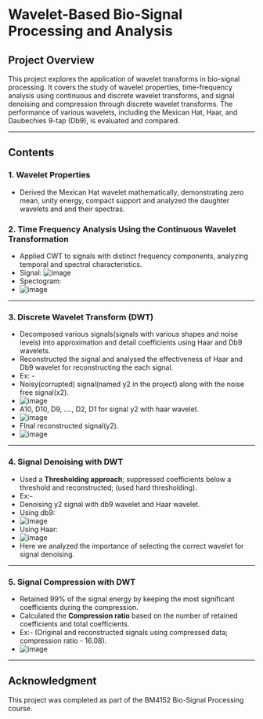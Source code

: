 # Wavelet-Based Bio-Signal Processing and Analysis

## Project Overview
This project explores the application of wavelet transforms in bio-signal processing. It covers the study of wavelet properties, time-frequency analysis using continuous and discrete wavelet transforms, and signal denoising and compression through discrete wavelet transforms. The performance of various wavelets, including the Mexican Hat, Haar, and Daubechies 9-tap (Db9), is evaluated and compared.

---

## Contents

### **1. Wavelet Properties**  
- Derived the Mexican Hat wavelet mathematically, demonstrating zero mean, unity energy, compact support and analyzed the daughter wavelets and and their spectras.

### **2. Time Frequency Analysis Using the Continuous Wavelet Transformation**
- Applied CWT to signals with distinct frequency components, analyzing temporal and spectral characteristics.
- Signal:
  ![image](https://github.com/user-attachments/assets/6c5133b1-63f0-42ee-8e32-d03da2dff91c)
- Spectogram:
- ![image](https://github.com/user-attachments/assets/35bec46e-7a3d-4217-b6fa-7f7c9f92d87b)

---

### **3. Discrete Wavelet Transform (DWT)**  
- Decomposed various signals(signals with various shapes and noise levels) into approximation and detail coefficients using Haar and Db9 wavelets.
- Reconstructed the signal and analysed the effectiveness of Haar and Db9 wavelet for reconstructing the each signal.
- Ex: -
- Noisy(corrupted) signal(named y2 in the project) along with the noise free signal(x2).
- ![image](https://github.com/user-attachments/assets/3edda9c8-13b4-4a86-be1c-ec66ba5d8d47)
- A10, D10, D9, …., D2, D1 for signal y2 with haar wavelet.
- ![image](https://github.com/user-attachments/assets/1135ed4a-520d-4c5c-9fa4-00548fbcf6e6)
- FInal reconstructed signal(y2).
- ![image](https://github.com/user-attachments/assets/7fea36af-fd69-4058-bdb1-03ca8d0fe30f)

---

### **4. Signal Denoising with DWT**  
- Used a **Thresholding approach**; suppressed coefficients below a threshold and reconstructed; (used hard thresholding).
- Ex:-
- Denoising y2 signal with db9 wavelet and Haar wavelet. 
- Using db9:
- ![image](https://github.com/user-attachments/assets/81181f7d-6972-4697-bc06-6eef71c76650)
- Using Haar:
- ![image](https://github.com/user-attachments/assets/59f127e9-cde1-4961-ac61-e71e6d9fb5e7)
- Here we analyzed the importance of selecting the correct wavelet for signal denoising.

---

### **5. Signal Compression with DWT**  
- Retained 99% of the signal energy by keeping the most significant coefficients during the compression.
- Calculated the **Compression ratio** based on the number of retained coefficients and total coefficients.
- Ex:- (Original and reconstructed signals using compressed data; compression ratio - 16.08).
- ![image](https://github.com/user-attachments/assets/a41de314-6f73-401b-b6a3-2df6e3d9bdc7)

---

## Acknowledgment
This project was completed as part of the BM4152 Bio-Signal Processing course. 
